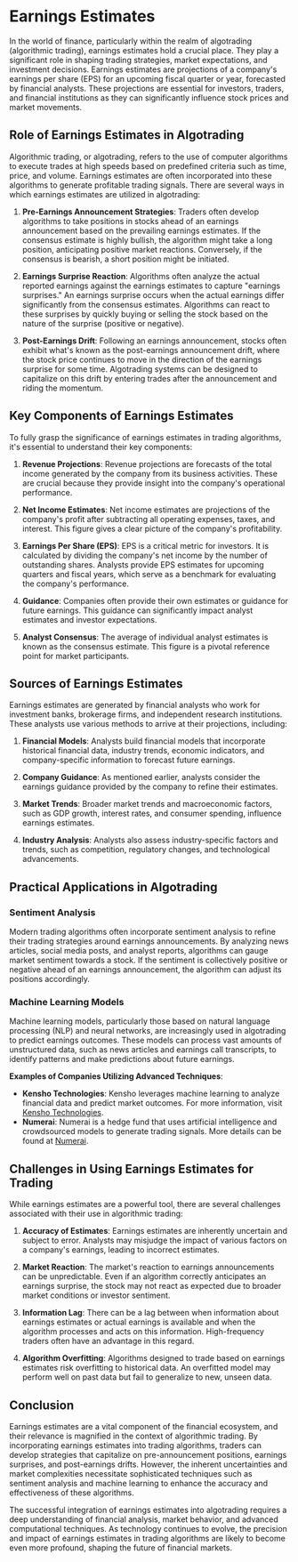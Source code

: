 # Earnings Estimates

In the world of finance, particularly within the realm of algotrading (algorithmic trading), earnings estimates hold a crucial place. They play a significant role in shaping trading strategies, market expectations, and investment decisions. Earnings estimates are projections of a company's earnings per share (EPS) for an upcoming fiscal quarter or year, forecasted by financial analysts. These projections are essential for investors, traders, and financial institutions as they can significantly influence stock prices and market movements.

## Role of Earnings Estimates in Algotrading

Algorithmic trading, or algotrading, refers to the use of computer algorithms to execute trades at high speeds based on predefined criteria such as time, price, and volume. Earnings estimates are often incorporated into these algorithms to generate profitable trading signals. There are several ways in which earnings estimates are utilized in algotrading:

1. **Pre-Earnings Announcement Strategies**: Traders often develop algorithms to take positions in stocks ahead of an earnings announcement based on the prevailing earnings estimates. If the consensus estimate is highly bullish, the algorithm might take a long position, anticipating positive market reactions. Conversely, if the consensus is bearish, a short position might be initiated.

2. **Earnings Surprise Reaction**: Algorithms often analyze the actual reported earnings against the earnings estimates to capture "earnings surprises." An earnings surprise occurs when the actual earnings differ significantly from the consensus estimates. Algorithms can react to these surprises by quickly buying or selling the stock based on the nature of the surprise (positive or negative).

3. **Post-Earnings Drift**: Following an earnings announcement, stocks often exhibit what's known as the post-earnings announcement drift, where the stock price continues to move in the direction of the earnings surprise for some time. Algotrading systems can be designed to capitalize on this drift by entering trades after the announcement and riding the momentum.

## Key Components of Earnings Estimates

To fully grasp the significance of earnings estimates in trading algorithms, it's essential to understand their key components:

1. **Revenue Projections**: Revenue projections are forecasts of the total income generated by the company from its business activities. These are crucial because they provide insight into the company's operational performance.

2. **Net Income Estimates**: Net income estimates are projections of the company's profit after subtracting all operating expenses, taxes, and interest. This figure gives a clear picture of the company's profitability.

3. **Earnings Per Share (EPS)**: EPS is a critical metric for investors. It is calculated by dividing the company's net income by the number of outstanding shares. Analysts provide EPS estimates for upcoming quarters and fiscal years, which serve as a benchmark for evaluating the company's performance.

4. **Guidance**: Companies often provide their own estimates or guidance for future earnings. This guidance can significantly impact analyst estimates and investor expectations.

5. **Analyst Consensus**: The average of individual analyst estimates is known as the consensus estimate. This figure is a pivotal reference point for market participants.

## Sources of Earnings Estimates

Earnings estimates are generated by financial analysts who work for investment banks, brokerage firms, and independent research institutions. These analysts use various methods to arrive at their projections, including:

1. **Financial Models**: Analysts build financial models that incorporate historical financial data, industry trends, economic indicators, and company-specific information to forecast future earnings.

2. **Company Guidance**: As mentioned earlier, analysts consider the earnings guidance provided by the company to refine their estimates.

3. **Market Trends**: Broader market trends and macroeconomic factors, such as GDP growth, interest rates, and consumer spending, influence earnings estimates.

4. **Industry Analysis**: Analysts also assess industry-specific factors and trends, such as competition, regulatory changes, and technological advancements.

## Practical Applications in Algotrading

### Sentiment Analysis

Modern trading algorithms often incorporate sentiment analysis to refine their trading strategies around earnings announcements. By analyzing news articles, social media posts, and analyst reports, algorithms can gauge market sentiment towards a stock. If the sentiment is collectively positive or negative ahead of an earnings announcement, the algorithm can adjust its positions accordingly.

### Machine Learning Models

Machine learning models, particularly those based on natural language processing (NLP) and neural networks, are increasingly used in algotrading to predict earnings outcomes. These models can process vast amounts of unstructured data, such as news articles and earnings call transcripts, to identify patterns and make predictions about future earnings.

**Examples of Companies Utilizing Advanced Techniques**:
- **Kensho Technologies**: Kensho leverages machine learning to analyze financial data and predict market outcomes. For more information, visit [Kensho Technologies](https://www.kensho.com).
- **Numerai**: Numerai is a hedge fund that uses artificial intelligence and crowdsourced models to generate trading signals. More details can be found at [Numerai](https://numer.ai).

## Challenges in Using Earnings Estimates for Trading

While earnings estimates are a powerful tool, there are several challenges associated with their use in algorithmic trading:

1. **Accuracy of Estimates**: Earnings estimates are inherently uncertain and subject to error. Analysts may misjudge the impact of various factors on a company's earnings, leading to incorrect estimates.

2. **Market Reaction**: The market's reaction to earnings announcements can be unpredictable. Even if an algorithm correctly anticipates an earnings surprise, the stock may not react as expected due to broader market conditions or investor sentiment.

3. **Information Lag**: There can be a lag between when information about earnings estimates or actual earnings is available and when the algorithm processes and acts on this information. High-frequency traders often have an advantage in this regard.

4. **Algorithm Overfitting**: Algorithms designed to trade based on earnings estimates risk overfitting to historical data. An overfitted model may perform well on past data but fail to generalize to new, unseen data.

## Conclusion

Earnings estimates are a vital component of the financial ecosystem, and their relevance is magnified in the context of algorithmic trading. By incorporating earnings estimates into trading algorithms, traders can develop strategies that capitalize on pre-announcement positions, earnings surprises, and post-earnings drifts. However, the inherent uncertainties and market complexities necessitate sophisticated techniques such as sentiment analysis and machine learning to enhance the accuracy and effectiveness of these algorithms.

The successful integration of earnings estimates into algotrading requires a deep understanding of financial analysis, market behavior, and advanced computational techniques. As technology continues to evolve, the precision and impact of earnings estimates in trading algorithms are likely to become even more profound, shaping the future of financial markets.